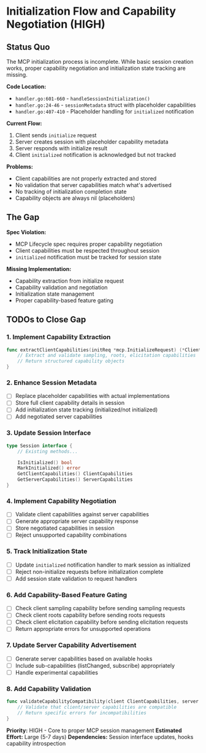 # Initialization Flow and Capability Negotiation (HIGH)

## Status Quo

The MCP initialization process is incomplete. While basic session creation works, proper capability negotiation and initialization state tracking are missing.

**Code Location:**

- `handler.go:601-660` - `handleSessionInitialization()`
- `handler.go:24-46` - `sessionMetadata` struct with placeholder capabilities
- `handler.go:407-410` - Placeholder handling for `initialized` notification

**Current Flow:**

1. Client sends `initialize` request
2. Server creates session with placeholder capability metadata
3. Server responds with initialize result
4. Client `initialized` notification is acknowledged but not tracked

**Problems:**

- Client capabilities are not properly extracted and stored
- No validation that server capabilities match what's advertised
- No tracking of initialization completion state
- Capability objects are always nil (placeholders)

## The Gap

**Spec Violation:**

- MCP Lifecycle spec requires proper capability negotiation
- Client capabilities must be respected throughout session
- `initialized` notification must be tracked for session state

**Missing Implementation:**

- Capability extraction from initialize request
- Capability validation and negotiation
- Initialization state management
- Proper capability-based feature gating

## TODOs to Close Gap

### 1. Implement Capability Extraction

```go
func extractClientCapabilities(initReq *mcp.InitializeRequest) (*ClientCapabilities, error) {
    // Extract and validate sampling, roots, elicitation capabilities
    // Return structured capability objects
}
```

### 2. Enhance Session Metadata

- [ ] Replace placeholder capabilities with actual implementations
- [ ] Store full client capability details in session
- [ ] Add initialization state tracking (initialized/not initialized)
- [ ] Add negotiated server capabilities

### 3. Update Session Interface

```go
type Session interface {
    // Existing methods...

    IsInitialized() bool
    MarkInitialized() error
    GetClientCapabilities() ClientCapabilities
    GetServerCapabilities() ServerCapabilities
}
```

### 4. Implement Capability Negotiation

- [ ] Validate client capabilities against server capabilities
- [ ] Generate appropriate server capability response
- [ ] Store negotiated capabilities in session
- [ ] Reject unsupported capability combinations

### 5. Track Initialization State

- [ ] Update `initialized` notification handler to mark session as initialized
- [ ] Reject non-initialize requests before initialization complete
- [ ] Add session state validation to request handlers

### 6. Add Capability-Based Feature Gating

- [ ] Check client sampling capability before sending sampling requests
- [ ] Check client roots capability before sending roots requests
- [ ] Check client elicitation capability before sending elicitation requests
- [ ] Return appropriate errors for unsupported operations

### 7. Update Server Capability Advertisement

- [ ] Generate server capabilities based on available hooks
- [ ] Include sub-capabilities (listChanged, subscribe) appropriately
- [ ] Handle experimental capabilities

### 8. Add Capability Validation

```go
func validateCapabilityCompatibility(client ClientCapabilities, server ServerCapabilities) error {
    // Validate that client/server capabilities are compatible
    // Return specific errors for incompatibilities
}
```

**Priority:** HIGH - Core to proper MCP session management
**Estimated Effort:** Large (5-7 days)
**Dependencies:** Session interface updates, hooks capability introspection
